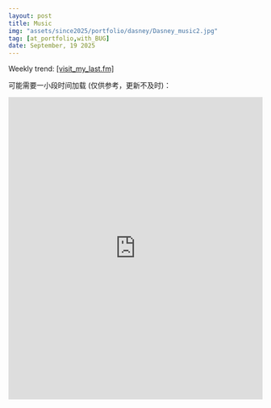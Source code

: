 ```yaml
---
layout: post
title: Music				       
img: "assets/since2025/portfolio/dasney/Dasney_music2.jpg"           
tag: [at_portfolio,with_BUG]
date: September, 19 2025
---
```

Weekly trend: [[visit_my_last.fm]](https://www.last.fm/user/jc1108_/listening-report/week)

可能需要一小段时间加载 (仅供参考，更新不及时)：

<iframe src="https://www.douban.com/doulist/156999620/" width="100%" height="600" frameborder="0" allowfullscreen />
